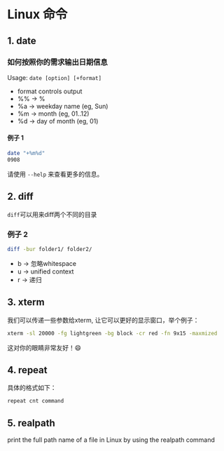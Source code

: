 # Linux 命令

## 1. date

### 如何按照你的需求输出日期信息

Usage: `date [option] [+format]`

* format controls output
* %% -> %
* %a -> weekday name (eg, Sun)
* %m -> month (eg, 01..12)
* %d -> day of month (eg, 01)

#### 例子 1

```bash
date "+%m%d"
0908
```

请使用 `--help` 来查看更多的信息。

## 2. diff

`diff`可以用来diff两个不同的目录

### 例子 2

```bash
diff -bur folder1/ folder2/
```

* b -> 忽略whitespace
* u -> unified context
* r -> 递归

## 3. xterm


我们可以传递一些参数给xterm, 让它可以更好的显示窗口，举个例子：

```bash
xterm -sl 20000 -fg lightgreen -bg block -cr red -fn 9x15 -maxmized
```

这对你的眼睛非常友好！😄

## 4. repeat

具体的格式如下：

```bash
repeat cnt command
```

## 5. realpath

print the full path name of a file in Linux by using the realpath command
